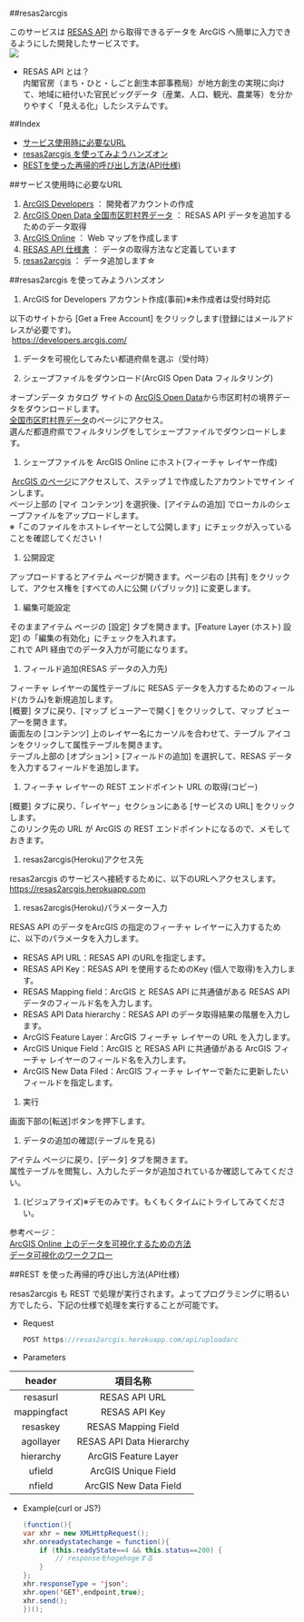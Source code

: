 ﻿##resas2arcgis
 
 このサービスは [RESAS API](https://opendata.resas-portal.go.jp/) から取得できるデータを ArcGIS へ簡単に入力できるようにした開発したサービスです。<br>
  <img src="http://apps.esrij.com/arcgis-dev/github/img/resas2arcgis.png" >
 
 * RESAS API とは？<br>
 内閣官房（まち・ひと・しごと創生本部事務局）が地方創生の実現に向けて、地域に紐付いた官民ビッグデータ（産業、人口、観光、農業等）を分かりやすく「見える化」したシステムです。

##Index
 
 * [サービス使用時に必要なURL](#サービス使用時に必要なurl)
 * [resas2arcgis を使ってみようハンズオン](#resas2arcgis-を使ってみようハンズオン)
 * [RESTを使った再帰的呼び出し方法(API仕様)](#restを使った再帰的呼び出し方法(api仕様))

##サービス使用時に必要なURL

 1.	[ArcGIS Developers](https://developers.arcgis.com/)    ： 開発者アカウントの作成
 1.	[ArcGIS Open Data 全国市区町村界データ](http://arcg.is/2iTeKD9) ： RESAS API データを追加するためのデータ取得
 1.	[ArcGIS Online](https://www.arcgis.com/home/)    ： Web マップを作成します
 1.	[RESAS API 仕様書](https://opendata.resas-portal.go.jp/docs/api/v1/index.html)    ： データの取得方法など定義しています
 1.	[resas2arcgis](https://resas2arcgis.herokuapp.com)   ： データ追加します☆
 
##resas2arcgis を使ってみようハンズオン

 1.	ArcGIS for Developers アカウント作成(事前)※未作成者は受付時対応

  以下のサイトから [Get a Free Account] をクリックします(登録にはメールアドレスが必要です)。<br>
  <https://developers.arcgis.com/>

 1.	データを可視化してみたい都道府県を選ぶ（受付時）
  
 1.	シェープファイルをダウンロード(ArcGIS Open Data フィルタリング)
 
  オープンデータ カタログ サイトの [ArcGIS Open Data](http://opendata.arcgis.com/)から市区町村の境界データをダウンロードします。<br>
  [全国市区町村界データ](http://arcg.is/2iTeKD9)のページにアクセス。<br>
  選んだ都道府県でフィルタリングをしてシェープファイルでダウンロードします。

 1.	シェープファイルを ArcGIS Online にホスト(フィーチャ レイヤー作成)
 
  [ArcGIS のページ](https://www.arcgis.com/home/)にアクセスして、ステップ１で作成したアカウントでサイン インします。<br>
  ページ上部の [マイ コンテンツ] を選択後、[アイテムの追加] でローカルのシェープファイルをアップロードします。<br>
  ※「このファイルをホストレイヤーとして公開します」にチェックが入っていることを確認してください！

 1.	公開設定

  アップロードするとアイテム ページが開きます。ページ右の [共有] をクリックして、アクセス権を [すべての人に公開 (パブリック)] に変更します。

 1.	編集可能設定

  そのままアイテム ページの [設定] タブを開きます。[Feature Layer (ホスト) 設定] の「編集の有効化」にチェックを入れます。<br>
  これで API 経由でのデータ入力が可能になります。

 1.	フィールド追加(RESAS データの入力先)

  フィーチャ レイヤーの属性テーブルに RESAS データを入力するためのフィールド(カラム)を新規追加します。<br>
  [概要] タブに戻り、[マップ ビューアーで開く] をクリックして、マップ ビューアーを開きます。<br>
  画面左の [コンテンツ] 上のレイヤー名にカーソルを合わせて、テーブル アイコンをクリックして属性テーブルを開きます。<br>
  テーブル上部の [オプション] > [フィールドの追加] を選択して、RESAS データを入力するフィールドを追加します。

 1.	フィーチャ レイヤーの REST エンドポイント URL の取得(コピー)

  [概要] タブに戻り、「レイヤー」セクションにある [サービスの URL] をクリックします。<br>
  このリンク先の URL が ArcGIS の REST エンドポイントになるので、メモしておきます。

 1.	resas2arcgis(Heroku)アクセス先

  resas2arcgis のサービスへ接続するために、以下のURLへアクセスします。<br>
  <https://resas2arcgis.herokuapp.com>

 1.	resas2arcgis(Heroku)パラメーター入力

 RESAS API のデータをArcGIS の指定のフィーチャ レイヤーに入力するために、以下のパラメータを入力します。

  * RESAS API URL：RESAS API のURLを指定します。
  *	RESAS API Key：RESAS API を使用するためのKey (個人で取得)を入力します。
  *	RESAS Mapping field：ArcGIS と RESAS API に共通値がある RESAS API データのフィールド名を入力します。
  *	RESAS API Data hierarchy：RESAS API のデータ取得結果の階層を入力します。
  *	ArcGIS Feature Layer：ArcGIS フィーチャ レイヤーの URL を入力します。
  *	ArcGIS Unique Field：ArcGIS と RESAS API に共通値がある ArcGIS フィーチャ レイヤーのフィールド名を入力します。
  *	ArcGIS New Data Filed：ArcGIS フィーチャ レイヤーで新たに更新したいフィールドを指定します。


 1.	実行

  画面下部の[転送]ボタンを押下します。

 1.	データの追加の確認(テーブルを見る)

  アイテム ページに戻り、[データ] タブを開きます。<br>
  属性テーブルを閲覧し、入力したデータが追加されているか確認してみてください。

 1.	(ビジュアライズ)※デモのみです。もくもくタイムにトライしてみてください。

  参考ページ：<br>
  [ArcGIS Online 上のデータを可視化するための方法](http://bit.ly/2jnqSZi)<br>
  [データ可視化のワークフロー](http://bit.ly/2k6EI2Y)

##REST を使った再帰的呼び出し方法(API仕様)
 
 resas2arcgis も REST で処理が実行されます。よってプログラミングに明るい方でしたら、下記の仕様で処理を実行することが可能です。
 
 * Request
   ```java
   POST https://resas2arcgis.herokuapp.com/api/uploadarc
   ```

 * Parameters
 
 |header|項目名称|
 |:--:|:--:|
 |resasurl|RESAS API URL|
 |mappingfact|RESAS API Key|
 |resaskey|RESAS Mapping Field|
 |agollayer|RESAS API Data Hierarchy|
 |hierarchy|ArcGIS Feature Layer|
 |ufield|ArcGIS Unique Field|
 |nfield|ArcGIS New Data Field|
 
 * Example(curl or JS?)

   ```java
   (function(){
   var xhr = new XMLHttpRequest();
   xhr.onreadystatechange = function(){
       if (this.readyState==4 && this.status==200) {
           // responseをhogehogeする
       }
   };
   xhr.responseType = 'json';
   xhr.open('GET',endpoint,true);
   xhr.send();
   })();
   ```

